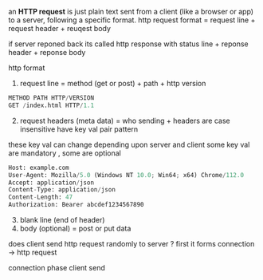 an **HTTP request** is just plain text sent from a client (like a browser or app) to a server, following a specific format.
http request format = request line + request header + reuqest body

if server reponed back its called http response with status line + reponse header + reponse body

http format 

1. request line = method (get or post) + path + http version
```python
METHOD PATH HTTP/VERSION
GET /index.html HTTP/1.1
```

2. request headers (meta data) = who sending + 
headers are case insensitive
have key val pair pattern

these key val can change depending upon server and client 
some key val are mandatory , some are optional 

```python
Host: example.com
User-Agent: Mozilla/5.0 (Windows NT 10.0; Win64; x64) Chrome/112.0
Accept: application/json
Content-Type: application/json
Content-Length: 47
Authorization: Bearer abcdef1234567890
```


3. blank line (end of header)
4. body (optional) = post or put data




does client send http request randomly to server ?
first it forms connection -> http request 

connection phase
client send 